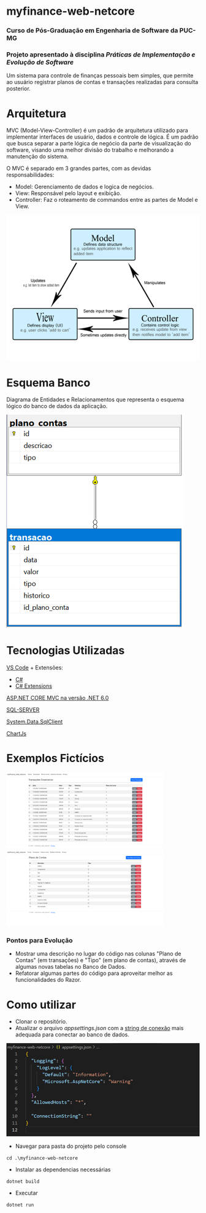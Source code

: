 # myfinance-web-netcore

### Curso de Pós-Graduação em Engenharia de Software da PUC-MG

### Projeto apresentado à disciplina _Práticas de Implementação e Evolução de Software_

Um sistema para controle de finanças pessoais bem simples, que permite ao usuário registrar planos de contas e transações realizadas para consulta posterior.

# Arquitetura

MVC (Model-View-Controller) é um padrão de arquitetura utilizado para implementar interfaces de usuário, dados e controle de lógica. É um padrão que busca separar a parte lógica de negócio da parte de visualização do software, visando uma melhor divisão do trabalho e melhorando a manutenção do sistema.

O MVC é separado em 3 grandes partes, com as devidas responsabilidades:

- Model: Gerenciamento de dados e logica de negócios.
- View: Responsável pelo layout e exibição.
- Controller: Faz o roteamento de commandos entre as partes de Model e View.

<img src='docs\model-view-controller.png' alt='Diagrama de MVC' style="background-color:white">

# Esquema Banco

Diagrama de Entidades e Relacionamentos que representa o esquema lógico do banco de dados da aplicação.

<img src='docs\DB_DER.png' alt='Diagrama de Entidades e Relacionamentos'>

# Tecnologias Utilizadas

[VS Code](https://code.visualstudio.com/download) + Extensões:

- [C#](https://marketplace.visualstudio.com/items?itemName=ms-dotnettools.csharp)
- [C# Extensions](https://marketplace.visualstudio.com/items?itemName=kreativ-software.csharpextensions)

[ASP.NET CORE MVC na versão .NET 6.0](https://dotnet.microsoft.com/en-us/download)

[SQL-SERVER](https://www.microsoft.com/pt-br/sql-server/sql-server-downloads)

[System.Data.SqlClient](https://www.nuget.org/packages/System.Data.SqlClient)

[ChartJs](https://www.chartjs.org/docs/latest/)

# Exemplos Fictícios

<img src='docs\historico-transacoes.png' alt='Histórico Transações' height="200">
<img src='docs\planos-de-conta.png' alt='Planos de Conta' height="200">

### Pontos para Evolução

- Mostrar uma descrição no lugar do código nas colunas "Plano de Contas" (em transações) e "Tipo" (em plano de contas), através de algumas novas tabelas no Banco de Dados.
- Refatorar algumas partes do código para aproveitar melhor as funcionalidades do Razor.

# Como utilizar

- Clonar o repositório.
- Atualizar o arquivo _appsettings.json_ com a [string de conexão](https://www.connectionstrings.com/sql-server/) mais adequada para conectar ao banco de dados.

<img src='docs\exemplo-string-conexao.png' alt='String Conexão'>

- Navegar para pasta do projeto pelo console

```
cd .\myfinance-web-netcore
```

- Instalar as dependencias necessárias

```
dotnet build
```

- Executar

```
dotnet run
```
